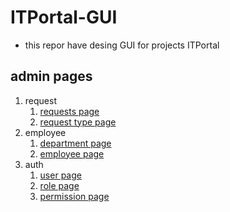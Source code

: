 # ITPortal-GUI

- this repor have desing GUI for projects ITPortal

## admin pages

1. request
   1. [requests page]
   2. [request type page]
2. employee
   1. [department page]
   2. [employee page]
3. auth
   1. [user page]
   2. [role page]
   3. [permission page]

<!-- links  -->

[permission page]: https://mekadalibrahem.github.io/ITPortal-gui/admin/auth/permission.html
[role page]: https://mekadalibrahem.github.io/ITPortal-gui/admin/auth/role.html
[requests page]: https://mekadalibrahem.github.io/ITPortal-gui/admin/request/request.html

[request type page]: https://mekadalibrahem.github.io/ITPortal-gui/admin/request/types.html

[department page]: https://mekadalibrahem.github.io/ITPortal-gui/admin/employee/department.html

[employee page]: https://mekadalibrahem.github.io/ITPortal-gui/admin/employee/employee.html

[user page]: https://mekadalibrahem.github.io/ITPortal-gui/admin/auth/user.html
